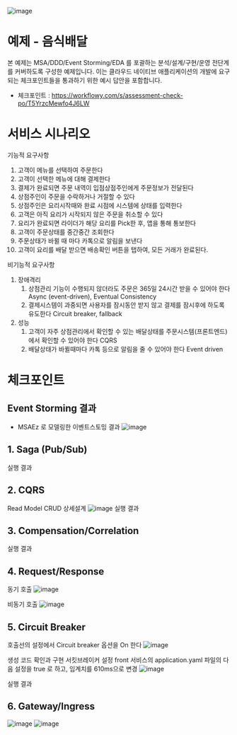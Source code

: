 ![image](https://user-images.githubusercontent.com/487999/79708354-29074a80-82fa-11ea-80df-0db3962fb453.png)

# 예제 - 음식배달

본 예제는 MSA/DDD/Event Storming/EDA 를 포괄하는 분석/설계/구현/운영 전단계를 커버하도록 구성한 예제입니다.
이는 클라우드 네이티브 애플리케이션의 개발에 요구되는 체크포인트들을 통과하기 위한 예시 답안을 포함합니다.
- 체크포인트 : https://workflowy.com/s/assessment-check-po/T5YrzcMewfo4J6LW


# 서비스 시나리오

기능적 요구사항
1. 고객이 메뉴를 선택하여 주문한다
1. 고객이 선택한 메뉴에 대해 결제한다
1. 결제가 완료되면 주문 내역이 입점상점주인에게 주문정보가 전달된다
1. 상점주인이 주문을 수락하거나 거절할 수 있다
1. 상점주인은 요리시작때와 완료 시점에 시스템에 상태를 입력한다
1. 고객은 아직 요리가 시작되지 않은 주문을 취소할 수 있다
1. 요리가 완료되면 라이더가 해당 요리를 Pick한 후, 앱을 통해 통보한다
1. 고객이 주문상태를 중간중간 조회한다
1. 주문상태가 바뀔 때 마다 카톡으로 알림을 보낸다
1. 고객이 요리를 배달 받으면 배송확인 버튼을 탭하여, 모든 거래가 완료된다.


비기능적 요구사항 
1. 장애격리
    1. 상점관리 기능이 수행되지 않더라도 주문은 365일 24시간 받을 수 있어야 한다  Async (event-driven), Eventual Consistency
    1. 결제시스템이 과중되면 사용자를 잠시동안 받지 않고 결제를 잠시후에 하도록 유도한다  Circuit breaker, fallback
1. 성능
    1. 고객이 자주 상점관리에서 확인할 수 있는 배달상태를 주문시스템(프론트엔드)에서 확인할 수 있어야 한다  CQRS
    1. 배달상태가 바뀔때마다 카톡 등으로 알림을 줄 수 있어야 한다  Event driven


# 체크포인트

## Event Storming 결과
* MSAEz 로 모델링한 이벤트스토밍 결과
![image](https://user-images.githubusercontent.com/43160394/205647003-d44c64e5-879d-489e-ab91-223197b25468.png)

## 1. Saga (Pub/Sub)


실행 결과


## 2. CQRS
Read Model CRUD 상세설계
![image](https://user-images.githubusercontent.com/43160394/205777738-f7c7d056-6576-4d4b-adf2-e86301b47e8e.png)
실행 결과


## 3. Compensation/Correlation


실행 결과


## 4. Request/Response

동기 호출
![image](https://user-images.githubusercontent.com/43160394/205778619-6c9458d0-c548-4797-a596-595e6e3b247e.png)

비동기 호출
![image](https://user-images.githubusercontent.com/43160394/205778719-f0a94ad1-fbd1-429e-b51f-e8846b266d38.png)


## 5. Circuit Breaker
호출선의 설정에서 Circuit breaker 옵션을 On 한다
![image](https://user-images.githubusercontent.com/43160394/205560198-bd1d95b2-95b1-422b-8a2c-8064beb63b2c.png)

생성 코드 확인과 구현
서킷브레이커 설정
front 서비스의 application.yaml 파일의 다음 설정을 true 로 하고, 임계치를 610ms으로 변경
![image](https://user-images.githubusercontent.com/43160394/205564504-8c817d83-b177-4595-aac2-0762dc4f7f77.png)

실행 결과


## 6. Gateway/Ingress
![image](https://user-images.githubusercontent.com/43160394/205779174-46d4987d-d2f6-4d74-8a70-ee396f7a66d1.png)
![image](https://user-images.githubusercontent.com/43160394/205778999-1744858b-dbe3-4039-939f-8adee9efde21.png)


